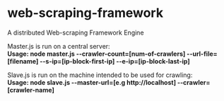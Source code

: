 # web-scraping-framework
A distributed Web-scraping Framework Engine

Master.js is run on a central server:  
**Usage: node master.js --crawler-count=[num-of-crawlers] --url-file=[filename] --s-ip=[ip-block-first-ip] --e-ip=[ip-block-last-ip]**  

Slave.js is run on the machine intended to be used for crawling:  
**Usage: node slave.js --master-url=[e.g http://localhost] --crawler=[crawler-name]**  
